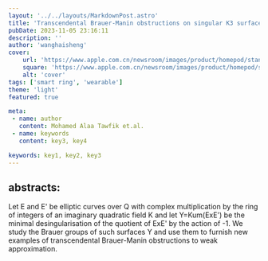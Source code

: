 ```yaml
---
layout: '../../layouts/MarkdownPost.astro'
title: 'Transcendental Brauer-Manin obstructions on singular K3 surfaces'
pubDate: 2023-11-05 23:16:11
description: ''
author: 'wanghaisheng'
cover:
    url: 'https://www.apple.com.cn/newsroom/images/product/homepod/standard/Apple-HomePod-hero-230118_big.jpg.large_2x.jpg'
    square: 'https://www.apple.com.cn/newsroom/images/product/homepod/standard/Apple-HomePod-hero-230118_big.jpg.large_2x.jpg'
    alt: 'cover'
tags: ['smart ring', 'wearable'] 
theme: 'light'
featured: true

meta:
 - name: author
   content: Mohamed Alaa Tawfik et.al.
 - name: keywords
   content: key3, key4

keywords: key1, key2, key3
---
```


## abstracts:
Let E and E' be elliptic curves over Q with complex multiplication by the ring of integers of an imaginary quadratic field K and let Y=Kum(ExE') be the minimal desingularisation of the quotient of ExE' by the action of -1. We study the Brauer groups of such surfaces Y and use them to furnish new examples of transcendental Brauer-Manin obstructions to weak approximation.
